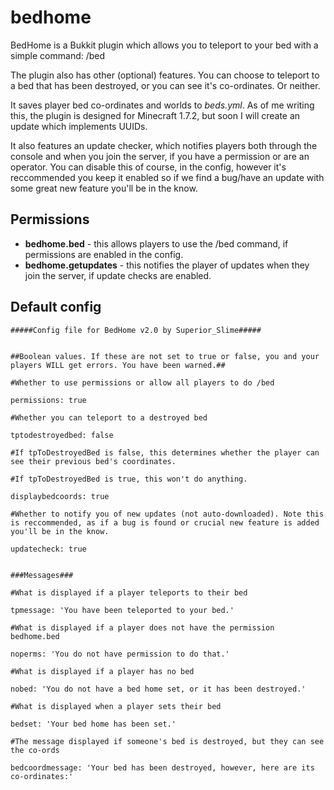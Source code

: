 bedhome
=======

BedHome is a Bukkit plugin which allows you to teleport to your bed with a simple command: /bed

The plugin also has other (optional) features. You can choose to teleport to a bed that has been destroyed, or you can see it's co-ordinates. Or neither.

It saves player bed co-ordinates and worlds to *beds.yml*. As of me writing this, the plugin is designed for Minecraft 1.7.2, but soon I will create an update which implements UUIDs.

It also features an update checker, which notifies players both through the console and when you join the server, if you have a permission or are an operator. You can disable this of course, in the config, however it's reccommended you keep it enabled so if we find a bug/have an update with some great new feature you'll be in the know.


Permissions
--------------

- **bedhome.bed** - this allows players to use the /bed command, if permissions are enabled in the config.
- **bedhome.getupdates** - this notifies the player of updates when they join the server, if update checks are enabled.

Default config
--------------

    #####Config file for BedHome v2.0 by Superior_Slime#####
  

    ##Boolean values. If these are not set to true or false, you and your players WILL get errors. You have been warned.##
    
    #Whether to use permissions or allow all players to do /bed
    
    permissions: true
  
    #Whether you can teleport to a destroyed bed
  
    tptodestroyedbed: false
  
    #If tpToDestroyedBed is false, this determines whether the player can see their previous bed's coordinates.
  
    #If tpToDestroyedBed is true, this won't do anything.
  
    displaybedcoords: true
    
    #Whether to notify you of new updates (not auto-downloaded). Note this is reccommended, as if a bug is found or crucial new feature is added you'll be in the know. 
  
    updatecheck: true


    ###Messages###
  
    #What is displayed if a player teleports to their bed
  
    tpmessage: 'You have been teleported to your bed.'
  
    #What is displayed if a player does not have the permission bedhome.bed
  
    noperms: 'You do not have permission to do that.'
  
    #What is displayed if a player has no bed
  
    nobed: 'You do not have a bed home set, or it has been destroyed.'
  
    #What is displayed when a player sets their bed
  
    bedset: 'Your bed home has been set.'
  
    #The message displayed if someone's bed is destroyed, but they can see the co-ords
  
    bedcoordmessage: 'Your bed has been destroyed, however, here are its co-ordinates:' 

